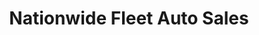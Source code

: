 ---
title: "Nationwide Fleet Auto Sales"
url: /apopka/nationwide-fleet-auto-sales/
shop: Autohaus
---